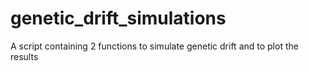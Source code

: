 # genetic_drift_simulations
A script containing 2 functions to simulate genetic drift and to plot the results
